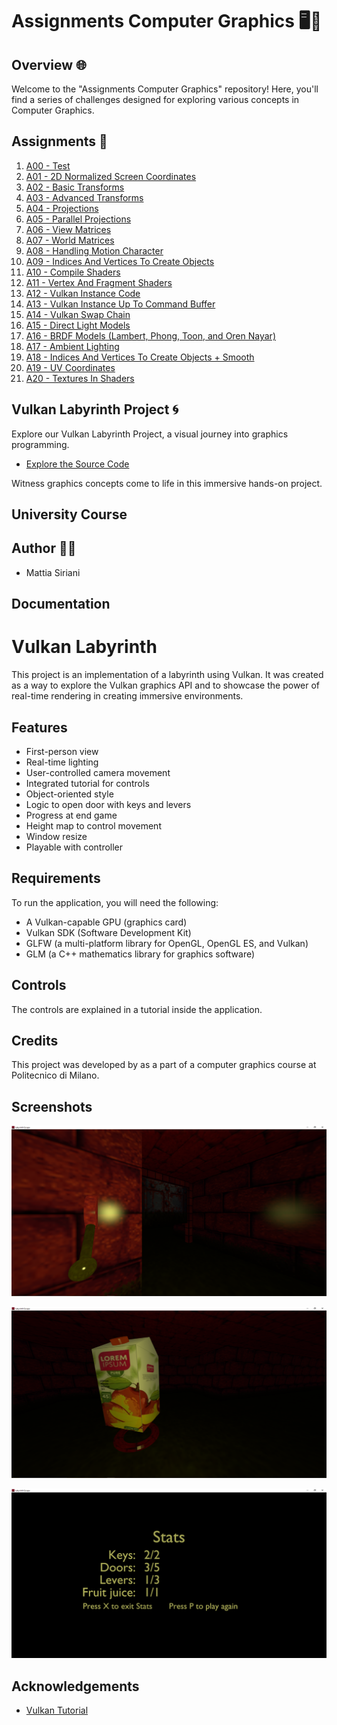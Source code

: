 # Assignments Computer Graphics 🖥️🎨

## Overview 🌐

Welcome to the "Assignments Computer Graphics" repository! Here, you'll find a series of challenges designed for exploring various concepts in Computer Graphics.

## Assignments 📝

1. [A00 - Test](A00)
2. [A01 - 2D Normalized Screen Coordinates](A01)
3. [A02 - Basic Transforms](A02)
4. [A03 - Advanced Transforms](A03)
5. [A04 - Projections](A04)
6. [A05 - Parallel Projections](A05)
7. [A06 - View Matrices](A06)
8. [A07 - World Matrices](A07)
9. [A08 - Handling Motion Character](A08)
10. [A09 - Indices And Vertices To Create Objects](A09)
11. [A10 - Compile Shaders](A10)
12. [A11 - Vertex And Fragment Shaders](A11)
13. [A12 - Vulkan Instance Code](A12)
14. [A13 - Vulkan Instance Up To Command Buffer](A13)
15. [A14 - Vulkan Swap Chain](A14)
16. [A15 - Direct Light Models](A15)
17. [A16 - BRDF Models (Lambert, Phong, Toon, and Oren Nayar)](A16)
18. [A17 - Ambient Lighting](A17)
19. [A18 - Indices And Vertices To Create Objects + Smooth](A18)
20. [A19 - UV Coordinates](A19)
21. [A20 - Textures In Shaders](A20)

## Vulkan Labyrinth Project 🌀

Explore our Vulkan Labyrinth Project, a visual journey into graphics programming.

- [Explore the Source Code](Vulkan_Labyrinth_Project)

Witness graphics concepts come to life in this immersive hands-on project.

## University Course



## Author 👨‍💻

- Mattia Siriani

## Documentation



# Vulkan Labyrinth

This project is an implementation of a labyrinth using Vulkan. It was created as a way to explore the Vulkan graphics API and to showcase the power of real-time rendering in creating immersive environments.

## Features

- First-person view
- Real-time lighting
- User-controlled camera movement
- Integrated tutorial for controls
- Object-oriented style
- Logic to open door with keys and levers
- Progress at end game
- Height map to control movement
- Window resize
- Playable with controller

## Requirements

To run the application, you will need the following:

- A Vulkan-capable GPU (graphics card)
- Vulkan SDK (Software Development Kit)
- GLFW (a multi-platform library for OpenGL, OpenGL ES, and Vulkan)
- GLM (a C++ mathematics library for graphics software)

## Controls

The controls are explained in a tutorial inside the application.

## Credits

This project was developed by as a part of a computer graphics course at Politecnico di Milano. 

## Screenshots

![Screenshot 1](https://github.com/TiaSirio/AssignementsComputerGraphics/blob/master/Screen1.png)

![Screenshot 2](https://github.com/TiaSirio/AssignementsComputerGraphics/blob/master/Screen2.png)

![Screenshot 3](https://github.com/TiaSirio/AssignementsComputerGraphics/blob/master/Screen3.png)

## Acknowledgements

- [Vulkan Tutorial](https://vulkan-tutorial.com/)
